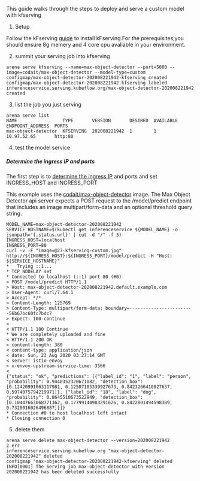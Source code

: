 This guide walks through the steps to deploy and serve a custom model with kfserving

1. Setup

Follow the kFserving [guide](https://github.com/kubeflow/kfserving#install-kfserving) to install kFserving.For the prerequisites,you should ensure 8g memery and 4 core cpu avaliable in your environment.

2. summit your serving job into kfserving
```shell script
arena serve kfserving --name=max-object-detector --port=5000 --image=codait/max-object-detector --model-type=custom 
configmap/max-object-detector-202008221942-kfserving created
configmap/max-object-detector-202008221942-kfserving labeled
inferenceservice.serving.kubeflow.org/max-object-detector-202008221942 created
```
3. list the job you just serving
```shell script
arena serve list 
NAME                 TYPE       VERSION       DESIRED  AVAILABLE  ENDPOINT_ADDRESS  PORTS
max-object-detector  KFSERVING  202008221942  1        1          10.97.52.65       http:80
```
4. test the model service
##### Determine the ingress IP and ports
The first step is to [determine the ingress IP](https://github.com/kubeflow/kfserving/blob/master/README.md#determine-the-ingress-ip-and-ports) and ports and set INGRESS_HOST and INGRESS_PORT

This example uses the [codait/max-object-detector](https://github.com/IBM/MAX-Object-Detector) image. The Max Object Detector api server expects a POST request to the /model/predict endpoint that includes an image multipart/form-data and an optional threshold query string.

```shell script
MODEL_NAME=max-object-detector-202008221942
SERVICE_HOSTNAME=$(kubectl get inferenceservice ${MODEL_NAME} -o jsonpath='{.status.url}' | cut -d "/" -f 3)
INGRESS_HOST=localhost
INGRESS_PORT=80
curl -v -F "image=@27-kfserving-custom.jpg" http://${INGRESS_HOST}:${INGRESS_PORT}/model/predict -H "Host: ${SERVICE_HOSTNAME}"
*   Trying ::1...
* TCP_NODELAY set
* Connected to localhost (::1) port 80 (#0)
> POST /model/predict HTTP/1.1
> Host: max-object-detector-202008221942.default.example.com
> User-Agent: curl/7.64.1
> Accept: */*
> Content-Length: 125769
> Content-Type: multipart/form-data; boundary=------------------------56b67bc60fc7bdc7
> Expect: 100-continue
>
< HTTP/1.1 100 Continue
* We are completely uploaded and fine
< HTTP/1.1 200 OK
< content-length: 380
< content-type: application/json
< date: Sun, 23 Aug 2020 03:27:14 GMT
< server: istio-envoy
< x-envoy-upstream-service-time: 3566
<
{"status": "ok", "predictions": [{"label_id": "1", "label": "person", "probability": 0.9440352320671082, "detection_box": [0.12420991063117981, 0.12507185339927673, 0.8423266410827637, 0.5974075794219971]}, {"label_id": "18", "label": "dog", "probability": 0.8645510673522949, "detection_box": [0.10447663068771362, 0.17799144983291626, 0.8422801494598389, 0.7320016026496887]}]}
* Connection #0 to host localhost left intact
* Closing connection 0
```
5. delete them
```shell script
arena serve delete max-object-detector --version=202008221942                                                                                                   2 err 
inferenceservice.serving.kubeflow.org "max-object-detector-202008221942" deleted
configmap "max-object-detector-202008221942-kfserving" deleted
INFO[0001] The Serving job max-object-detector with version 202008221942 has been deleted successfully 
```